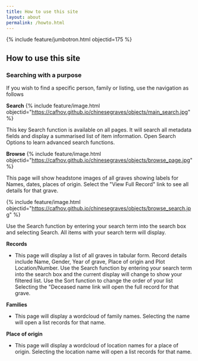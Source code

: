 ```yaml
---
title: How to use this site
layout: about
permalink: /howto.html
---
```

{% include feature/jumbotron.html objectid=175 %}

## How to use this site

### Searching with a purpose ###
If you wish to find a specific person, family or listing, use the navigation as follows

**Search**
{% include feature/image.html objectid="https://cafhov.github.io/chinesegraves/objects/main_search.jpg" %}

This key Search function is available on all pages. 
It will search all metadata fields and display a summarised list of item information.
Open Search Options to learn advanced search functions.

**Browse**
{% include feature/image.html objectid="https://cafhov.github.io/chinesegraves/objects/browse_page.jpg" %}

This page will show headstone images of all graves showing labels for Names, dates, places of origin.
Select the "View Full Record" link to see all details for that grave.

{% include feature/image.html objectid="https://cafhov.github.io/chinesegraves/objects/browse_search.jpg" %}

Use the Search function by entering your search term into the search box and selecting Search.
All items with your search term will display.


**Records**
- This page will display a list of all graves in tabular form. Record details include Name, Gender, Year of grave, Place of origin and Plot Location/Number.
Use the Search function by entering your search term into the search box and the current display will change to show your filtered list.
Use the Sort function to change the order of your list
Selecting the "Deceased name link will open the full record for that grave.
	
**Families**
- This page will display a wordcloud of family names.
Selecting the name will open a list records for that name.
	
**Place of origin**
- This page will display a wordcloud of location names for a place of origin.
Selecting the location name will open a list records for that name.
